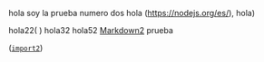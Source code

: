 hola soy la prueba numero dos
hola (https://nodejs.org/es/), hola)

hola22(  )
hola32
hola52
[Markdown2](https://es.wikipedia.org/wiki/Markdown)
prueba

([`import2`](https://developer.mozilla.org/en-US/docs/Web/JavaScript/Reference/Statements/import))

